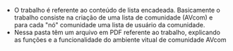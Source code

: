 - O trabalho é referente ao conteúdo de lista encadeada. Basicamente o trabalho consiste na criação de uma lista de comunidade (AVcom) 
e para cada "nó" comunidade uma lista de usuário da comunidade.
- Nessa pasta têm um arquivo em PDF referente ao trabalho, explicando as funções e a funcionalidade do ambiente vitual de comunidade AVcom
